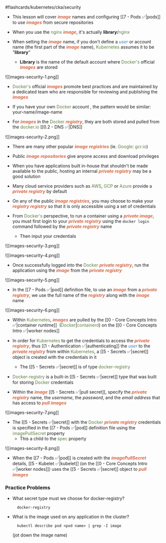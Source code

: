 #flashcards/kubernetes/cka/security

- This lesson will cover <b><i><span style="color:#d46644">image</span></i></b> names and configuring [[7 - Pods ✅|pods]] to use <b><i><span style="color:#d46644">images</span></i></b> from secure repositories

- When you use the <span style="color:#5c7e3e">nginx</span> <b><i><span style="color:#d46644">image</span></i></b>, it's actually **library**/<span style="color:#5c7e3e">nginx</span>

- When setting the <b><i><span style="color:#d46644">image</span></i></b> name, if you don't define a <i><span style="color:#477bbe">user</span></i> or account name (the first part of the <b><i><span style="color:#d46644">image</span></i></b> name), <span style="color:#5c7e3e">Kubernetes</span> assumes it to be "**library**"
	- **Library** is the name of the default account where <span style="color:#5c7e3e">Docker's</span> official <b><i><span style="color:#d46644">images</span></i></b> are stored

![[images-security-1.png]]

- <span style="color:#5c7e3e">Docker's</span> official <b><i><span style="color:#d46644">images</span></i></b> promote best practices and are maintained by a dedicated team who are responsible for reviewing and publishing the <b><i><span style="color:#d46644">images</span></i></b>

- If you have your own <span style="color:#5c7e3e">Docker</span> account , the pattern would be similar: your-name/image-name

- For <b><i><span style="color:#d46644">images</span></i></b> in the <span style="color:#5c7e3e">Docker</span> <b><i><span style="color:#d46644">registry</span></i></b>, they are both stored and pulled from the <span style="color:#5c7e3e">docker.io</span> [[0.2 - DNS ✅|DNS]]

![[images-security-2.png]]

- There are many other popular <b><i><span style="color:#d46644">image registries</span></i></b> (ie. <span style="color:#5c7e3e">Google</span>: <span style="color:#5c7e3e">gcr.io</span>)

- Public <b><i><span style="color:#d46644">image repositories</span></i></b> give anyone access and download privileges

- When you have applications built in-house that shouldn't be made available to the public, hosting an internal <b><i><span style="color:#d46644">private registry</span></i></b> may be a good solution

- Many cloud service providers such as <span style="color:#5c7e3e">AWS</span>, <span style="color:#5c7e3e">GCP</span> or <span style="color:#5c7e3e">Azure</span> provide a <b><i><span style="color:#d46644">private registry</span></i></b> by default

- On any of the public <b><i><span style="color:#d46644">image registries</span></i></b>, you may choose to make your <b><i><span style="color:#d46644">registry registry</span></i></b> so that it is only accessible using a set of credentials

- From <span style="color:#5c7e3e">Docker's</span> perspective, to run a container using a <b><i><span style="color:#d46644">private image</span></i></b>, you must first login to your <b><i><span style="color:#d46644">private registry</span></i></b> using the `docker login` command followed by the <b><i><span style="color:#d46644">private registry</span></i></b> name
	- Then input your credentials

![[images-security-3.png]]

![[images-security-4.png]]

- Once successfully logged into the <span style="color:#5c7e3e">Docker</span> <b><i><span style="color:#d46644">private registry</span></i></b>, run the application using the <b><i><span style="color:#d46644">image</span></i></b> from the <b><i><span style="color:#d46644">private registry</span></i></b>

![[images-security-5.png]]

- In the [[7 - Pods ✅|pod]] definition file, to use an <b><i><span style="color:#d46644">image</span></i></b> from a <b><i><span style="color:#d46644">private registry</span></i></b>, we use the full name of the <b><i><span style="color:#d46644">registry</span></i></b> along with the <b><i><span style="color:#d46644">image</span></i></b> name

![[images-security-6.png]]

- Within <span style="color:#5c7e3e">Kubernetes</span>, <b><i><span style="color:#d46644">images</span></i></b> are pulled by the [[0 - Core Concepts Intro ✅|container runtime]]  (<span style="color:#5c7e3e">Docker</span>|<span style="color:#5c7e3e">containerd</span>) on the [[0 - Core Concepts Intro ✅|worker nodes]]

- In order for <span style="color:#5c7e3e">Kubernetes</span> to get the credentials to access the <b><i><span style="color:#d46644">private registry</span></i></b>, thus [[1 - Authentication ✅|authenticating]] the <i><span style="color:#477bbe">user</span></i> to the <b><i><span style="color:#d46644">private registry</span></i></b> from within <span style="color:#5c7e3e">Kubernetes</span>, a [[5 - Secrets ✅|secret]] object is created with the credentials in it
	- The [[5 - Secrets ✅|secret]] is of type <span style="color:#5c7e3e">docker-registry</span>

- <span style="color:#5c7e3e">Docker-registry</span> is a built-in [[5 - Secrets ✅|secret]] type that was built for storing <span style="color:#5c7e3e">Docker</span> credentials

- Within the <b><i><span style="color:#d46644">image</span></i></b> [[5 - Secrets ✅|pull secret]], specify the <b><i><span style="color:#d46644">private registry</span></i></b> name, the *username*, the *password*, and the *email address* that has access to <b><i><span style="color:#d46644">pull images</span></i></b>

![[images-security-7.png]]

- The [[5 - Secrets ✅|secret]] with the <span style="color:#5c7e3e">Docker</span> <b><i><span style="color:#d46644">private registry</span></i></b> credentials is specified in the [[7 - Pods ✅|pod]] definition file using the <span style="color:#5c7e3e">imagePullSecret</span> property
	- This a child to the <span style="color:#5c7e3e">spec</span> property

![[images-security-8.png]]

- When the [[7 - Pods ✅|pod]] is created with the <b><i><span style="color:#d46644">imagePullSecret</span></i></b> details, [[5 - Kubelet ✅|kubelet]] (on the [[0 - Core Concepts Intro ✅|worker nodes]]) uses the [[5 - Secrets ✅|secret]] object to <b><i><span style="color:#d46644">pull images</span></i></b>

### Practice Problems

- What secret type must we choose for docker-registry?

		docker-registry

- What is the image used on any application in the cluster?

		kubectl describe pod <pod name> | grep -I image

	(jot down the image name)